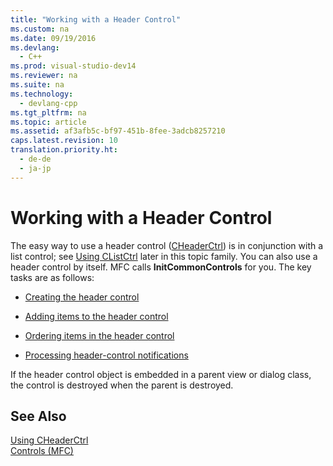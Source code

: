 ```yaml
---
title: "Working with a Header Control"
ms.custom: na
ms.date: 09/19/2016
ms.devlang: 
  - C++
ms.prod: visual-studio-dev14
ms.reviewer: na
ms.suite: na
ms.technology: 
  - devlang-cpp
ms.tgt_pltfrm: na
ms.topic: article
ms.assetid: af3afb5c-bf97-451b-8fee-3adcb8257210
caps.latest.revision: 10
translation.priority.ht: 
  - de-de
  - ja-jp
---
```

# Working with a Header Control
The easy way to use a header control ([CHeaderCtrl](../vs140/CHeaderCtrl-Class.md)) is in conjunction with a list control; see [Using CListCtrl](../vs140/Using-CListCtrl.md) later in this topic family. You can also use a header control by itself. MFC calls **InitCommonControls** for you. The key tasks are as follows:  
  
-   [Creating the header control](../vs140/Creating-the-Header-Control.md)  
  
-   [Adding items to the header control](../vs140/Adding-Items-to-the-Header-Control.md)  
  
-   [Ordering items in the header control](../vs140/Ordering-Items-in-the-Header-Control.md)  
  
-   [Processing header-control notifications](../vs140/Processing-Header-Control-Notifications.md)  
  
 If the header control object is embedded in a parent view or dialog class, the control is destroyed when the parent is destroyed.  
  
## See Also  
 [Using CHeaderCtrl](../vs140/Using-CHeaderCtrl.md)   
 [Controls (MFC)](../vs140/Controls--MFC-.md)
